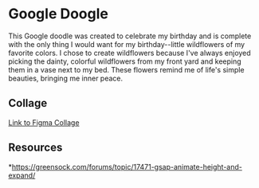 # Google Doogle
This Google doodle was created to celebrate my birthday and is complete with the only thing I would want for my birthday--little wildflowers of my favorite colors. I chose to create wildflowers because I've always enjoyed picking the dainty, colorful wildflowers from my front yard and keeping them in a vase next to my bed. These flowers remind me of life's simple beauties, bringing me inner peace.

## Collage
[Link to Figma Collage](https://www.figma.com/file/tKJwSpjpFo607ueGQU8d9s/Google-Doodle?node-id=0%3A1)


## Resources 
<!-- !!!!!!!!!! -->
*https://greensock.com/forums/topic/17471-gsap-animate-height-and-expand/
